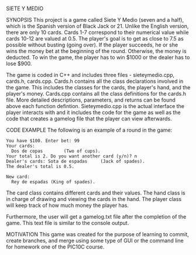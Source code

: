 SIETE Y MEDIO

SYNOPSIS
This project is a game called Siete Y Medio (seven and a half), which is the Spanish version of Black Jack or 21. Unlike the English version, there are only 10 cards. Cards 1-7 correspond to their numerical value while cards 10-12 are valued at 0.5.  The player's goal is to get as close to 7.5 as possible without busting (going over). If the player succeeds, he or she wins the money bet at the beginning of the round. Otherwise, the money is deducted. To win the game, the player has to win $1000 or the dealer has to lose $900. 

The game is coded in C++ and includes three files - sieteymedio.cpp, cards.h, cards.cpp. 
Cards.h contains all the class declarations involved in the game. This includes the classes for the cards, the player's hand, and the player's money. 
Cards.cpp contains all the class definitions for the cards.h file. More detailed descriptions, parameters, and returns can be found above each function defintion. 
Sieteymedio.cpp is the actual interface the player interacts with and it includes the code for the game as well as the code that creates a gamelog file that the player can view afterwards. 

CODE EXAMPLE
The following is an example of a round in the game: 

    You have $100. Enter bet: 99
    Your cards:
      Dos de copas        (Two of cups).
    Your total is 2. Do you want another card (y/n)? n
    Dealer's cards:	Sota de espadas     (Jack of spades).
    The dealer's total is 0.5.

    New card:
      Rey de espadas (King of spades).

The card class contains different cards and their values. The hand class is in charge of drawing and viewing the cards in the hand. The player class will keep track of how much money the player has. 

Furthermore, the user will get a gamelog.txt file after the completion of the game. This text file is similar to the console output. 

MOTIVATION
This game was created for the purpose of learning to commit, create branches, and merge using some type of GUI or the command line for homework one of the PIC10C course. 
